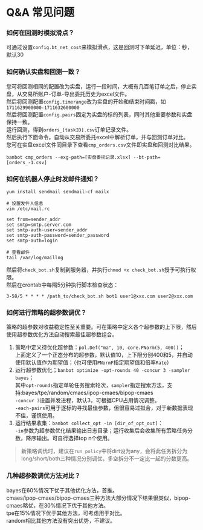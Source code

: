 
# Q&A 常见问题
### 如何在回测时模拟滑点？
可通过设置`config.bt_net_cost`来模拟滑点，这是回测时下单延迟，单位：秒，默认30
### 如何确认实盘和回测一致？
您可将回测相同的配置改为实盘，运行一段时间，大概有几百笔订单之后，停止实盘，从交易所账户-订单-导出委托历史为excel文件。  
然后将回测配置`config.timerange`改为实盘的开始和结束时间戳，如`1711629900000-1711632600000`  
然后将回测配置`config.pairs`固定为实盘的标的列表，同时其他重要参数和实盘保持一致。  
运行回测，得到`orders_[taskID].csv`订单记录文件。  
然后执行下面命令，自动从交易所委托excel中解析订单，并与回测订单对比。  
您可在实盘excel文件同目录下查看`cmp_orders.csv`文件即实盘和回测对比结果。
```shell
banbot cmp_orders --exg-path=[实盘委托记录.xlsx] --bt-path=[orders_-1.csv]
```
### 如何在机器人停止时发邮件通知？
```shell
yum install sendmail sendmail-cf mailx

# 设置发件人信息
vim /etc/mail.rc

set from=sender_addr
set smtp=smtp.server.com
set smtp-auth-user=sender_addr
set smtp-auth-password=sender_password
set smtp-auth=login

# 查看邮件
tail /var/log/maillog
```
然后将`check_bot.sh`复制到服务器，并执行`chmod +x check_bot.sh`授予可执行权限。  
然后在crontab中每隔5分钟执行脚本检查状态：
```text
3-58/5 * * * * /path_to/check_bot.sh bot1 user1@xxx.com user2@xxx.com
```
### 如何进行策略的超参数调优？
策略的超参数对收益稳定性至关重要。可在策略中定义各个超参数的上下限，然后使用超参数优化方法自动搜索最佳超参数组合。  
1. 策略中定义待优化超参数：`pol.Def("ma", 10, core.PNorm(5, 400))`；  
上面定义了一个正态分布的超参数，默认值10，上下限分别400和5，并自动使用默认值作为期望值；（也可使用`PNormF`指定期望值和倍率`Rate`）
2. 运行超参数优化；`banbot optimize -opt-rounds 40 -concur 3 -sampler bayes`；  
其中`opt-rounds`指定单轮任务搜索轮次，`sampler`指定搜索方法，支持:bayes/tpe/random/cmaes/ipop-cmaes/bipop-cmaes   
`-concur 3`设置并发进程，默认3，可根据CPU占用情况调整。  
`-each-pairs`可用于逐标的寻找最佳参数，但很容易过拟合，对于新数据表现不佳，谨慎使用。  
3. 运行结果收集：`banbot collect_opt -in [dir_of_opt_out]`：  
`-in`参数为超参数优化结果输出日志目录；运行收集后会收集所有策略任务分数，降序输出。可自行选择top n个使用。  
> 新策略调优时，建议在`run_policy`中将dirt设为any，会将此任务拆分为long/short/both三种情况分别调优，多空拆分不一定比一起的分数更高。
### 几种超参数调优方法对比？
bayes在60%情况下优于其他优化方法，首推。  
cmaes/ipop-cmaes/bipop-cmaes三种方法大部分情况下结果很类似，bipop-cmaes略优，在30%情况下优于其他方法。  
tpe在15%情况下优于其他方法，可考虑用于对比。  
random相比其他方法没有突出优势，不建议。

